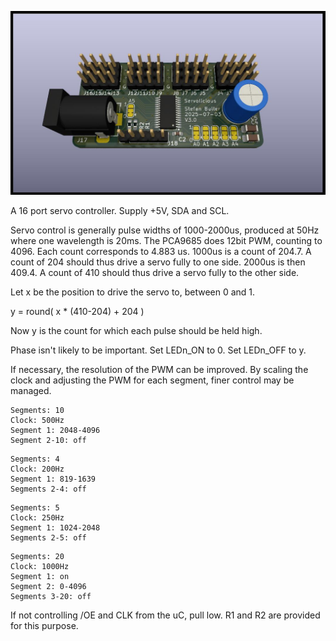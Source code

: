 ![PCB](servolicious.jpg)

A 16 port servo controller. Supply +5V, SDA and SCL.

Servo control is generally pulse widths of 1000-2000us, produced at 50Hz where
one wavelength is 20ms. The PCA9685 does 12bit PWM, counting to 4096. Each
count corresponds to 4.883 us. 1000us is a count of 204.7. A count of 204 should
thus drive a servo fully to one side. 2000us is then 409.4. A count of 410 should
thus drive a servo fully to the other side.

Let x be the position to drive the servo to, between 0 and 1.

y = round( x * (410-204) + 204 )

Now y is the count for which each pulse should be held high.

Phase isn't likely to be important. Set LEDn_ON to 0. Set LEDn_OFF to y.


If necessary, the resolution of the PWM can be improved. By scaling the clock
and adjusting the PWM for each segment, finer control may be managed.

```
Segments: 10
Clock: 500Hz
Segment 1: 2048-4096
Segment 2-10: off
```

```
Segments: 4
Clock: 200Hz
Segment 1: 819-1639
Segments 2-4: off
```

```
Segments: 5
Clock: 250Hz
Segment 1: 1024-2048
Segments 2-5: off
```

```
Segments: 20
Clock: 1000Hz
Segment 1: on
Segment 2: 0-4096
Segments 3-20: off
```

If not controlling /OE and CLK from the uC, pull low. R1 and R2 are
provided for this purpose.
